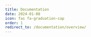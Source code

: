```yaml
---
title: Documentation
date: 2024-01-08
icon: fas fa-graduation-cap
order: 1
redirect_to: /documentation/overview/
---
```

